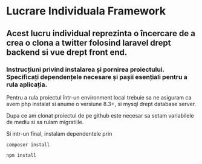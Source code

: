 # Lucrare Individuala Framework

## Acest lucru individual reprezinta o încercare de a crea o clona a twitter folosind laravel drept backend si vue drept front end.

### Instrucțiuni privind instalarea și pornirea proiectului. Specificați dependențele necesare și pașii esențiali pentru a rula aplicația.

Pentru a rula proiectul într-un environment local trebuie sa ne asiguram ca avem php instalat si anume o versiune 8.3+, si mysql drept database server.

Dupa ce am clonat proiectul de pe github este necesar sa setam variabilele de mediu si sa rulam migratiile.

Si intr-un final, instalam dependentele prin

```
composer install
```

```
npm install
```
